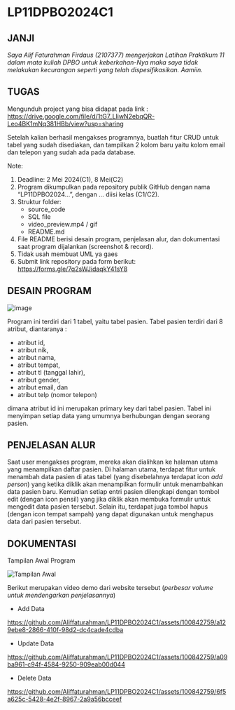 
# LP11DPBO2024C1

## JANJI
*Saya Alif Faturahman Firdaus (2107377) mengerjakan Latihan Praktikum 11 dalam mata kuliah DPBO untuk keberkahan-Nya maka saya tidak melakukan kecurangan seperti yang telah dispesifikasikan. Aamiin.*

## TUGAS
Mengunduh project yang bisa didapat pada link : https://drive.google.com/file/d/1tG7_LliwN2ebqQR-Leo4BK1mNq381HBb/view?usp=sharing  

Setelah kalian berhasil mengakses programnya, buatlah fitur CRUD untuk tabel yang sudah disediakan, dan tampilkan 2 kolom baru yaitu kolom email dan telepon yang sudah ada pada database.

Note:
1. Deadline: 2 Mei 2024(C1), 8 Mei(C2)
2. Program dikumpulkan pada repository publik GitHub dengan nama “LP11DPBO2024…”, dengan … diisi kelas (C1/C2).
3. Struktur folder:
    - source_code
    - SQL file
    - video_preview.mp4 / gif
    - README.md
4. File README berisi desain program, penjelasan alur, dan dokumentasi saat program dijalankan (screenshot & record).
5. Tidak usah membuat UML ya gaes
6. Submit link repository pada form berikut: https://forms.gle/7q2sWJidaqkY41sY8

## DESAIN PROGRAM
![image](https://github.com/Aliffaturahman/LP11DPBO2024C1/assets/100842759/a8d95d0c-8c4d-45e3-accb-72d174476a8f)

Program ini terdiri dari 1 tabel, yaitu tabel pasien. Tabel pasien terdiri dari 8 atribut, diantaranya : 
* atribut id,
* atribut nik,
* atribut nama,
* atribut tempat,
* atribut tl (tanggal lahir),
* atribut gender,
* atribut email, dan
* atribut telp (nomor telepon)

dimana atribut id ini merupakan primary key dari tabel pasien. Tabel ini menyimpan setiap data yang umumnya berhubungan dengan seorang pasien.

## PENJELASAN ALUR
Saat user mengakses program, mereka akan dialihkan ke halaman utama yang menampilkan daftar pasien. Di halaman utama, terdapat fitur untuk menambah data pasien di atas tabel (yang disebelahnya terdapat icon *add person*) yang ketika diklik akan menampilkan formulir untuk menambahkan data pasien baru. Kemudian setiap entri pasien dilengkapi dengan tombol edit (dengan icon pensil) yang jika diklik akan membuka formulir untuk mengedit data pasien tersebut. Selain itu, terdapat juga tombol hapus (dengan icon tempat sampah) yang dapat digunakan untuk menghapus data dari pasien tersebut. 

## DOKUMENTASI
Tampilan Awal Program

![Tampilan Awal](https://github.com/Aliffaturahman/LP11DPBO2024C1/assets/100842759/5e638263-2523-4d32-b0e6-ecdea05ab1c2)

Berikut merupakan video demo dari website tersebut (*perbesar volume untuk mendengarkan penjelasannya*) 
* Add Data

https://github.com/Aliffaturahman/LP11DPBO2024C1/assets/100842759/a129ebe8-2866-410f-98d2-dc4cade4cdba

* Update Data

https://github.com/Aliffaturahman/LP11DPBO2024C1/assets/100842759/a09ba961-c94f-4584-9250-909eab00d044

* Delete Data

https://github.com/Aliffaturahman/LP11DPBO2024C1/assets/100842759/6f5a625c-5428-4e2f-8967-2a9a56bcceef
